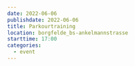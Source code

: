 ```yaml
---
date: 2022-06-06
publishdate: 2022-06-06
title: Parkourtraining
location: borgfelde_bs-ankelmannstrasse
starttime: 17:00
categories:
  - event
---
```

